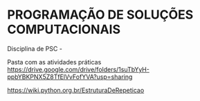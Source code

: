 # PROGRAMAÇÃO DE SOLUÇÕES COMPUTACIONAIS
Disciplina de PSC - 


Pasta com as atividades práticas
https://drive.google.com/drive/folders/1suTbYyH-ppbYBKPNX5Z8TfElVvFofYVA?usp=sharing

https://wiki.python.org.br/EstruturaDeRepeticao
